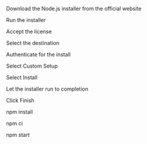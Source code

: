 
Download the Node.js installer from the official website 


Run the installer 


Accept the license 


Select the destination 


Authenticate for the install 


Select Custom Setup 


Select Install 


Let the installer run to completion 


Click Finish 

npm install 




npm ci



npm start
